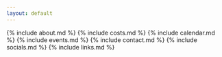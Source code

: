 ```yaml
---
layout: default
---
```


<!--
{% include mission_statement.md %}
{% include training_timeline.md %}
{% include logistics.md %}
-->
{% include about.md %}
{% include costs.md %}
{% include calendar.md %}
{% include events.md %}
{% include contact.md %}
{% include socials.md %}
{% include links.md %}

